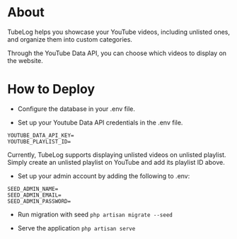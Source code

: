 # About

TubeLog helps you showcase your YouTube videos, including unlisted ones, and organize them into custom categories.

Through the YouTube Data API, you can choose which videos to display on the website.

# How to Deploy

- Configure the database in your .env file. 

- Set up your Youtube Data API credentials in the .env file. 
```
YOUTUBE_DATA_API_KEY=
YOUTUBE_PLAYLIST_ID=
```
Currently, TubeLog supports displaying unlisted videos on unlisted playlist. Simply create an unlisted playlist on YouTube and add its playlist ID above.

- Set up your admin account by adding the following to .env:
```
SEED_ADMIN_NAME=
SEED_ADMIN_EMAIL=
SEED_ADMIN_PASSWORD=
```

- Run migration with seed `php artisan migrate --seed`

- Serve the application `php artisan serve` 